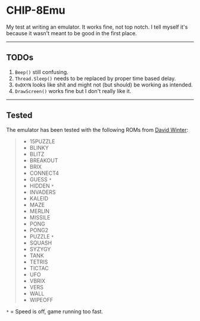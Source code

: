 # CHIP-8Emu
My test at writing an emulator. It works fine, not top notch. 
I tell myself it's because it wasn't meant to be good in 
the first place.

***

## TODOs
 1. `Beep()` still confusing.
 2. `Thread.Sleep()` needs to be replaced by proper time based delay.
 4. `0xDXYN` looks like shit and might not (but should) be working as intended.
 5. `DrawScreen()` works fine but I don't really like it.

***

## Tested
The emulator has been tested with the following ROMs from [David Winter](http://www.pong-story.com/chip8/):
> * 15PUZZLE
> * BLINKY
> * BLITZ
> * BREAKOUT
> * BRIX
> * CONNECT4
> * GUESS `*`
> * HIDDEN `*`
> * INVADERS
> * KALEID
> * MAZE
> * MERLIN
> * MISSILE
> * PONG
> * PONG2
> * PUZZLE `*`
> * SQUASH
> * SYZYGY
> * TANK
> * TETRIS
> * TICTAC
> * UFO
> * VBRIX
> * VERS
> * WALL
> * WIPEOFF

`*` = Speed is off, game running too fast.
